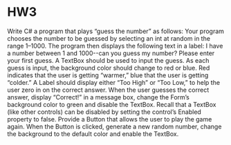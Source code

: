 # HW3
Write C# a program that plays “guess the number” as follows: Your program chooses the number to be guessed by selecting an int at random in the range 1–1000. The program then displays the following text in a label:
I have a number between 1 and 1000--can you guess my number? Please enter your first guess. A TextBox should be used to input the guess. As each guess is input, the background color should change to red or blue. Red indicates that the user is getting “warmer,” blue that the user is getting “colder.” A Label should display either “Too High” or “Too Low,” to help the user zero in on the correct answer. When the user guesses the correct answer, display “Correct!” in a message box, change the Form’s background color to green and disable the TextBox. Recall that a TextBox (like other controls) can be disabled by setting the control’s Enabled property to false. Provide a Button that allows the user to play the game again. When the Button is clicked, generate a new random number, change the background to the default color and enable the TextBox.
